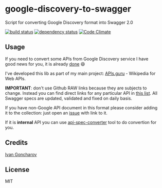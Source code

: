 # google-discovery-to-swagger

Script for converting Google Discovery format into Swagger 2.0

[![build status](https://secure.travis-ci.org/APIs-guru/google-discovery-to-swagger.svg)](http://travis-ci.org/APIs-guru/google-discovery-to-swagger)
[![dependency status](https://david-dm.org/APIs-guru/google-discovery-to-swagger.svg)](https://david-dm.org/APIs-guru/google-discovery-to-swagger)
[![Code Climate](https://codeclimate.com/github/APIs-guru/google-discovery-to-swagger/badges/gpa.svg)](https://codeclimate.com/github/APIs-guru/google-discovery-to-swagger)

## Usage

If you need to convert some APIs from Google Discovery service I have good news for you, it is already [done](https://github.com/APIs-guru/api-models/tree/master/APIs/googleapis.com) :smile:

I've developed this lib as part of my main project: [APIs.guru](https://github.com/APIs-guru/api-models) - Wikipedia for Web APIs.
  
**IMPORTANT**: don't use Github RAW links because they are subjects to change.
Instead you can find direct links for any particular API in [this list](https://apis-guru.github.io/api-models/).
All Swagger specs are updated, validated and fixed on daily basis.

If you have non-Google API document in this format please consider adding it to the collection: just open an [issue](https://github.com/APIs-guru/api-models/issues/new) with link to it.

If it is **internal** API you can use [api-spec-converter](https://github.com/lucybot/api-spec-converter) tool to do convertion for you.

## Credits
[Ivan Goncharov](https://github.com/IvanGoncharov/)

## License

MIT
